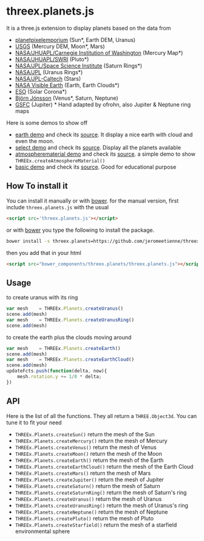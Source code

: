 threex.planets.js 
=================

It is a three.js extension to display planets
based on the data from  
* [planetpixelemporium](http://planetpixelemporium.com/planets.html) (Sun*, Earth DEM, Uranus)  
* [USGS](http://astrogeology.usgs.gov/solar-system) (Mercury DEM, Moon*, Mars)
* [NASA/JHUAPL/Carnegie Institution of Washington](http://messenger.jhuapl.edu/Explore/Images.html#global-mosaics) (Mercury Map*)
* [NASA/JHUAPL/SWRI](http://pluto.jhuapl.edu/Multimedia/Science-Photos/image.php?gallery_id=2&image_id=252) (Pluto*)
* [NASA/JPL/Space Science Institute](http://photojournal.jpl.nasa.gov/catalog/PIA11142) (Saturn Rings*)
* [NASA/JPL](http://voyager.jpl.nasa.gov/gallery/uranus.html) (Uranus Rings*)
* [NASA/JPL-Caltech](http://maps.jpl.nasa.gov/) (Stars)
* [NASA Visible Earth](http://visibleearth.nasa.gov/view_cat.php?categoryID=1484) (Earth, Earth Clouds*)
* [ESO](http://www.eso.org/public/usa/images/eso0127a/) (Solar Corona*)
* [Björn Jónsson](http://bjj.mmedia.is/data/planetary_maps.html) (Venus*, Saturn, Neptune)
* [GSFC](http://svs.gsfc.nasa.gov/cgi-bin/details.cgi?aid=12021) (Jupiter)
\* Hand adapted by ofrohn, also Jupiter & Neptune ring maps

Here is some demos to show off

* [earth demo](http://jeromeetienne.github.io/threex.planets/examples/earth.html)
and check its 
[source](https://github.com/jeromeetienne/threex.planets/blob/master/examples/earth.html).
It display a nice earth with cloud and even the moon.
* [select demo](http://jeromeetienne.github.io/threex.planets/examples/select.html)
and check its 
[source](https://github.com/jeromeetienne/threex.planets/blob/master/examples/select.html).
Display all the planets available
* [atmospherematerial demo](http://jeromeetienne.github.io/threex.planets/examples/atmospherematerial.html)
and check its 
[source](https://github.com/jeromeetienne/threex.planets/blob/master/examples/atmospherematerial.html). a simple demo to show ```THREEx.createAtmosphereMaterial()```
* [basic demo](http://jeromeetienne.github.io/threex.planets/examples/basic.html)
and check its 
[source](https://github.com/jeromeetienne/threex.planets/blob/master/examples/basic.html).
Good for educational purpose

## How To install it

You can install it manually or with
[bower](http://bower.io/).
for the manual version, first include ```threex.planets.js``` with the usual

```html
<script src='threex.planets.js'></script>
```

or with
[bower](http://bower.io/) 
you type the following to install the package.

```bash
bower install -s threex.planets=https://github.com/jeromeetienne/threex.planets/archive/master.zip
```

then you add that in your html

```html
<script src="bower_components/threex.planets/threex.planets.js"></script>
```


## Usage

to create uranus with its ring

```javascript
var mesh	= THREEx.Planets.createUranus()
scene.add(mesh)
var mesh	= THREEx.Planets.createUranusRing()
scene.add(mesh)
```

to create the earth plus the clouds moving around

```javascript
var mesh	= THREEx.Planets.createEarth()
scene.add(mesh)
var mesh	= THREEx.Planets.createEarthCloud()
scene.add(mesh)
updateFcts.push(function(delta, now){
	mesh.rotation.y += 1/8 * delta;		
})
```

## API

Here is the list of all the functions.
They all return a ```THREE.Object3d```. 
You can tune it to fit your need

* ```THREEx.Planets.createSun()``` return the mesh of the Sun
* ```THREEx.Planets.createMercury()``` return the mesh of Mercury
* ```THREEx.Planets.createVenus()``` return the mesh of Venus
* ```THREEx.Planets.createMoon()``` return the mesh of the Moon
* ```THREEx.Planets.createEarth()``` return the mesh of the Earth
* ```THREEx.Planets.createEarthCloud()``` return the mesh of the Earth Cloud
* ```THREEx.Planets.createMars()``` return the mesh of Mars
* ```THREEx.Planets.createJupiter()``` return the mesh of Jupiter
* ```THREEx.Planets.createSaturn()``` return the mesh of Saturn
* ```THREEx.Planets.createSaturnRing()``` return the mesh of Saturn's ring
* ```THREEx.Planets.createUranus()``` return the mesh of Uranus
* ```THREEx.Planets.createUranusRing()``` return the mesh of Uranus's ring
* ```THREEx.Planets.createNeptune()``` return the mesh of Neptune
* ```THREEx.Planets.createPluto()``` return the mesh of Pluto
* ```THREEx.Planets.createStarfield()``` return the mesh of a starfield environmental sphere
	
	
